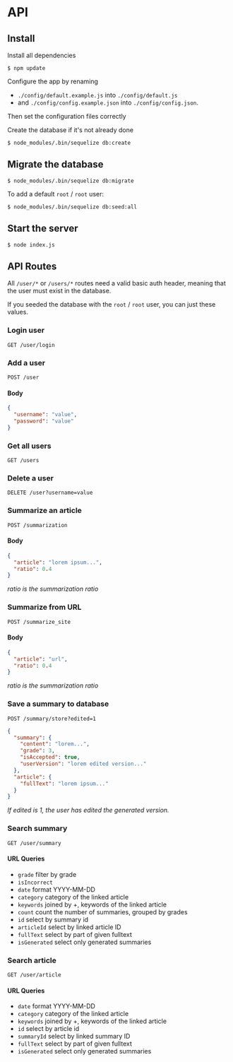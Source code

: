 
# API

## Install
Install all dependencies
```
$ npm update
```

Configure the app by renaming 
- `./config/default.example.js` into `./config/default.js`
- and `./config/config.example.json` into `./config/config.json`.

Then set the configuration files correctly

Create the database if it's not already done
```
$ node_modules/.bin/sequelize db:create
```

## Migrate the database
```
$ node_modules/.bin/sequelize db:migrate
```

To add a default `root` / `root` user:
```
$ node_modules/.bin/sequelize db:seed:all
```

## Start the server

```
$ node index.js
```

## API Routes

All `/user/*` or `/users/*` routes need a valid basic auth header, meaning that 
the user must exist in the database.

If you seeded the database with the `root` / `root` user, you can just
these values.

### Login user
`GET /user/login`

### Add a user
`POST /user`

#### Body
```json
{
  "username": "value",
  "password": "value"
}
```

### Get all users
`GET /users`

### Delete a user
`DELETE /user?username=value`

### Summarize an article
`POST /summarization`

#### Body
```json
{
  "article": "lorem ipsum...",
  "ratio": 0.4 
}
```
*ratio is the summarization ratio*

### Summarize from URL
`POST /summarize_site`

#### Body
```json
{
  "article": "url",
  "ratio": 0.4 
}
```
*ratio is the summarization ratio*

### Save a summary to database
`POST /summary/store?edited=1`
```json
{
  "summary": {
    "content": "lorem...",
    "grade": 3,
    "isAccepted": true,
    "userVersion": "lorem edited version..."
  },
  "article": {
    "fullText": "lorem ipsum..."
  }
}
```

*If edited is 1, the user has edited the generated version.*

### Search summary
`GET /user/summary`

#### URL Queries
 - `grade` filter by grade
 - `isIncorrect`
 - `date` format YYYY-MM-DD
 - `category` category of the linked article
 - `keywords` joined by +, keywords of the linked article
 - `count` count the number of summaries, grouped by grades
 - `id` select by summary id
 - `articleId` select by linked article ID
 - `fullText` select by part of given fulltext
 - `isGenerated` select only generated summaries 

### Search article
`GET /user/article`

#### URL Queries
 - `date` format YYYY-MM-DD
 - `category` category of the linked article
 - `keywords` joined by +, keywords of the linked article
 - `id` select by article id
 - `summaryId` select by linked summary ID
 - `fullText` select by part of given fulltext
 - `isGenerated` select only generated summaries 
